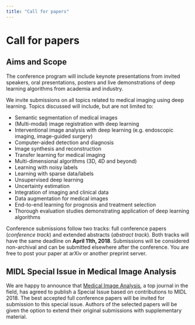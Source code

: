 ```yaml
---
title: "Call for papers"
---
```


# Call for papers

## Aims and Scope

The conference program will include keynote presentations from invited speakers, oral presentations, posters and live
demonstrations of deep learning algorithms from academia and industry.

We invite submissions on all topics related to medical imaging using deep learning. Topics discussed will include, but
are not limited to:

* Semantic segmentation of medical images
* (Multi-modal) image registration with deep learning
* Interventional image analysis with deep learning (e.g. endoscopic imaging, image-guided surgery)
* Computer-aided detection and diagnosis
* Image synthesis and reconstruction
* Transfer learning for medical imaging
* Multi-dimensional algorithms (3D, 4D and beyond)
* Learning with noisy labels
* Learning with sparse data/labels
* Unsupervised deep learning
* Uncertainty estimation
* Integration of imaging and clinical data
* Data augmentation for medical images
* End-to-end learning for prognosis and treatment selection
* Thorough evaluation studies demonstrating application of deep learning algorithms

Conference submissions follow two tracks: full conference papers (*conference track*) and extended abstracts
(*abstract track*). Both tracks will have the same deadline on **April 11th, 2018**. Submissions will be considered
non-archival and can be submitted elsewhere after the conference. You are free to post your paper at arXiv or another
preprint server.

## MIDL Special Issue in Medical Image Analysis

We are happy to announce that [Medical Image Analysis](https://www.journals.elsevier.com/medical-image-analysis/), a top
journal in the field, has agreed to publish a Special Issue based on contributions to MIDL 2018. The best accepted full
conference papers will be invited for submission to this special issue. Authors of the selected papers will be given the
option to extend their original submissions with supplementary material.
